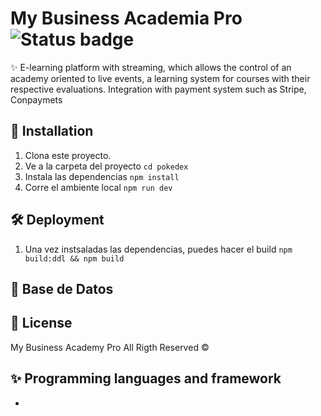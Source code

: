 # My Business Academia Pro ![Status badge](https://img.shields.io/badge/status-complete-green)

✨ E-learning platform with streaming, which allows the control of an academy oriented to live events, a learning system for courses with their respective evaluations. Integration with payment system such as Stripe, Conpaymets



## 🚀 Installation
1. Clona este proyecto.
2. Ve a la carpeta del proyecto
`cd pokedex`
3. Instala las dependencias
`npm install`
4. Corre el ambiente local
`npm run dev`

## 🛠 Deployment
1. Una vez instsaladas las dependencias, puedes hacer el build
`npm build:ddl && npm build`

## 🦀 Base de Datos 


## 🧾 License
My Business Academy Pro All Rigth Reserved ©

## ✨ Programming languages and framework
* 
